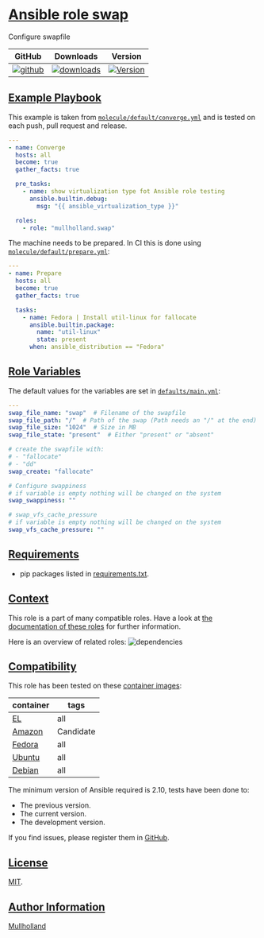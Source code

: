 # [Ansible role swap](#swap)

Configure swapfile

|GitHub|Downloads|Version|
|------|---------|-------|
|[![github](https://github.com/mullholland/ansible-role-swap/actions/workflows/molecule.yml/badge.svg)](https://github.com/mullholland/ansible-role-swap/actions/workflows/molecule.yml)|[![downloads](https://img.shields.io/ansible/role/d/)](https://galaxy.ansible.com/mullholland/swap)|[![Version](https://img.shields.io/github/release/mullholland/ansible-role-swap.svg)](https://github.com/mullholland/ansible-role-swap/releases/)|
## [Example Playbook](#example-playbook)

This example is taken from [`molecule/default/converge.yml`](https://github.com/mullholland/ansible-role-swap/blob/master/molecule/default/converge.yml) and is tested on each push, pull request and release.

```yaml
---
- name: Converge
  hosts: all
  become: true
  gather_facts: true

  pre_tasks:
    - name: show virtualization type fot Ansible role testing
      ansible.builtin.debug:
        msg: "{{ ansible_virtualization_type }}"

  roles:
    - role: "mullholland.swap"
```

The machine needs to be prepared. In CI this is done using [`molecule/default/prepare.yml`](https://github.com/mullholland/ansible-role-swap/blob/master/molecule/default/prepare.yml):

```yaml
---
- name: Prepare
  hosts: all
  become: true
  gather_facts: true

  tasks:
    - name: Fedora | Install util-linux for fallocate
      ansible.builtin.package:
        name: "util-linux"
        state: present
      when: ansible_distribution == "Fedora"
```



## [Role Variables](#role-variables)

The default values for the variables are set in [`defaults/main.yml`](https://github.com/mullholland/ansible-role-swap/blob/master/defaults/main.yml):

```yaml
---
swap_file_name: "swap"  # Filename of the swapfile
swap_file_path: "/"  # Path of the swap (Path needs an "/" at the end)
swap_file_size: "1024"  # Size in MB
swap_file_state: "present"  # Either "present" or "absent"

# create the swapfile with:
# - "fallocate"
# - "dd"
swap_create: "fallocate"

# Configure swappiness
# if variable is empty nothing will be changed on the system
swap_swappiness: ""

# swap_vfs_cache_pressure
# if variable is empty nothing will be changed on the system
swap_vfs_cache_pressure: ""
```

## [Requirements](#requirements)

- pip packages listed in [requirements.txt](https://github.com/mullholland/ansible-role-swap/blob/master/requirements.txt).


## [Context](#context)

This role is a part of many compatible roles. Have a look at [the documentation of these roles](https://mullholland.net) for further information.

Here is an overview of related roles:
![dependencies](https://raw.githubusercontent.com/mullholland/ansible-role-swap/png/requirements.png "Dependencies")

## [Compatibility](#compatibility)

This role has been tested on these [container images](https://hub.docker.com/u/mullholland):

|container|tags|
|---------|----|
|[EL](https://hub.docker.com/r/mullholland/enterpriselinux)|all|
|[Amazon](https://hub.docker.com/r/mullholland/amazonlinux)|Candidate|
|[Fedora](https://hub.docker.com/r/mullholland/fedora/)|all|
|[Ubuntu](https://hub.docker.com/r/mullholland/ubuntu)|all|
|[Debian](https://hub.docker.com/r/mullholland/debian)|all|

The minimum version of Ansible required is 2.10, tests have been done to:

- The previous version.
- The current version.
- The development version.

If you find issues, please register them in [GitHub](https://github.com/mullholland/ansible-role-swap/issues).

## [License](#license)

[MIT](https://github.com/mullholland/ansible-role-swap/blob/master/LICENSE).

## [Author Information](#author-information)

[Mullholland](https://mullholland.net)
